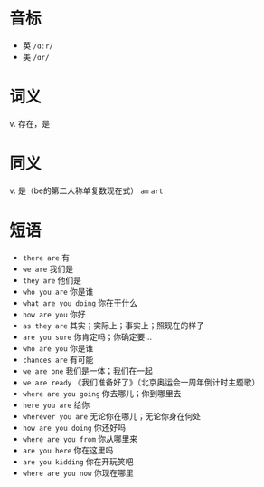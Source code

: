 # 音标

- 英 `/ɑːr/`
- 美 `/ɑr/`

# 词义

v. 存在，是


# 同义

v. 是（be的第二人称单复数现在式）
`am` `art`

# 短语

- `there are` 有
- `we are` 我们是
- `they are` 他们是
- `who you are` 你是谁
- `what are you doing` 你在干什么
- `how are you` 你好
- `as they are` 其实；实际上；事实上；照现在的样子
- `are you sure` 你肯定吗；你确定要…
- `who are you` 你是谁
- `chances are` 有可能
- `we are one` 我们是一体；我们在一起
- `we are ready` 《我们准备好了》（北京奥运会一周年倒计时主题歌）
- `where are you going` 你去哪儿；你到哪里去
- `here you are` 给你
- `wherever you are` 无论你在哪儿；无论你身在何处
- `how are you doing` 你还好吗
- `where are you from` 你从哪里来
- `are you here` 你在这里吗
- `are you kidding` 你在开玩笑吧
- `where are you now` 你现在哪里

